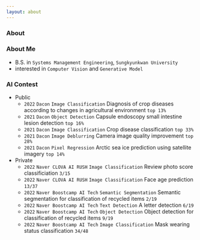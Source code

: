 ```yaml
---
layout: about
---
```


### About

### About Me
- B.S. in `Systems Management Engineering`, `Sungkyunkwan University` <br>
- interested in `Computer Vision` and `Generative Model` <br>

### AI Contest
- Public
    - `2022` `Dacon` `Image Classification` Diagnosis of crop diseases according to changes in agricultural environment `top 13%` <br>
    - `2021` `Dacon` `Object Detection` Capsule endoscopy small intestine lesion detection `top 16%` <br>
    - `2021` `Dacon` `Image Classification` Crop disease classification `top 33%` <br>
    - `2021` `Dacon` `Image Deblurring` Camera image quality improvement `top 28%` <br>
    - `2021` `Dacon` `Pixel Regression` Arctic sea ice prediction using satellite imagery `top 14%` <br>
- Private
    - `2022` `Naver CLOVA AI RUSH` `Image Classification` Review photo score classificiation `3/15` <br>
    - `2022` `Naver CLOVA AI RUSH` `Image Classification` Face age prediction `13/37` <br>
    - `2022` `Naver Boostcamp AI Tech` `Semantic Segmentation` Semantic segmentation for classification of recycled items `2/19` <br>
    - `2022` `Naver Boostcamp AI Tech` `Text Detection` A letter detection `6/19` <br>
    - `2022` `Naver Boostcamp AI Tech` `Object Detection` Object detection for classification of recycled items `9/19` <br>
    - `2022` `Naver Boostcamp AI Tech` `Image Classification` Mask wearing status classification `34/48` <br>
